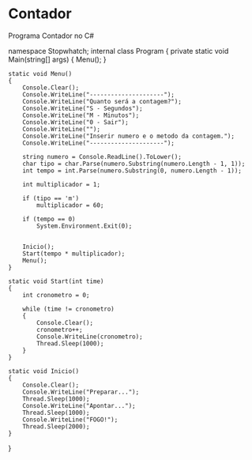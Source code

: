 # Contador
Programa Contador no C#

namespace Stopwhatch;
internal class Program
{
    private static void Main(string[] args)
    {
        Menu();
    }

    static void Menu()
    {
        Console.Clear();
        Console.WriteLine("---------------------");
        Console.WriteLine("Quanto será a contagem?");
        Console.WriteLine("S - Segundos");
        Console.WriteLine("M - Minutos");
        Console.WriteLine("0 - Sair");
        Console.WriteLine("");
        Console.WriteLine("Inserir numero e o metodo da contagem.");
        Console.WriteLine("---------------------");

        string numero = Console.ReadLine().ToLower();
        char tipo = char.Parse(numero.Substring(numero.Length - 1, 1));
        int tempo = int.Parse(numero.Substring(0, numero.Length - 1));

        int multiplicador = 1;

        if (tipo == 'm')
            multiplicador = 60;

        if (tempo == 0)
            System.Environment.Exit(0);


        Inicio();
        Start(tempo * multiplicador);
        Menu();
    }
    
    static void Start(int time)
    {
        int cronometro = 0;

        while (time != cronometro)
        {
            Console.Clear();
            cronometro++;
            Console.WriteLine(cronometro);
            Thread.Sleep(1000);
        }
    }

    static void Inicio()
    {
        Console.Clear();
        Console.WriteLine("Preparar...");
        Thread.Sleep(1000);
        Console.WriteLine("Apontar...");
        Thread.Sleep(1000);
        Console.WriteLine("FOGO!");
        Thread.Sleep(2000);
    }
}

